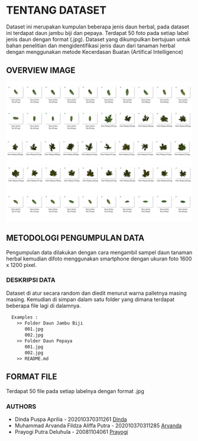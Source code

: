 # TENTANG DATASET
Dataset ini merupakan kumpulan beberapa jenis daun herbal, pada dataset ini terdapat daun jambu biji dan pepaya. Terdapat 50 foto pada setiap label jenis daun dengan format (.jpg). Dataset yang dikumpulkan bertujuan untuk bahan penelitian dan mengidentifikasi jenis daun dari tanaman herbal dengan menggunakan metode Kecerdasan Buatan (Artifical Intelligence)

## OVERVIEW IMAGE
![Overview](image/overview_dataset.jpg)

## METODOLOGI PENGUMPULAN DATA
Pengumpulan data dilakukan dengan cara mengambil sampel daun tanaman herbal kemudian difoto menggunakan smartphone dengan ukuran foto 1600 x 1200 pixel.

### DESKRIPSI DATA
Dataset di atur secara random dan diedit menurut warna palletnya masing masing. Kemudian di simpan dalam satu folder yang dimana terdapat beberapa file lagi di dalamnya. 
```
  Examples :
    >> Folder Daun Jambu Biji
       001.jpg
       002.jpg
    >> Folder Daun Pepaya
       001.jpg
       002.jpg
    >> README.md
```
## FORMAT FILE
Terdapat 50 file pada setiap labelnya dengan format .jpg

### AUTHORS
- Dinda Puspa Aprilia - 202010370311261 [Dinda](https://github.com/dindapuspaaprilia)
- Muhammad Arvanda Fildza Aliffa Putra - 202010370311285 [Arvanda](https://github.com/arvandza)
- Prayogi Putra Deluhula - 20081104061 [Prayogi](https://github.com/pdeluhula)
